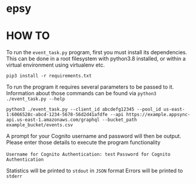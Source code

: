 
# epsy

# HOW TO

To run the `event_task.py` program, first you must install its dependencies. This can be done in a root filesystem with python3.8 installed, or within a virtual environment using virtualenv etc.

`pip3 install -r requirements.txt`

To run the program it requires several parameters to be passed to it. Information about those commands can be found via `python3 ./event_task.py --help`

`python3 ./event_task.py --client_id abcdefg12345 --pool_id us-east-1:6066528c-abcd-1234-5678-56d2d41afdfe --api https://example.appsync-api.us-east-1.amazonaws.com/graphql --bucket_path example_bucket/events.csv`


A prompt for your Cognito username and password will then be output. Please enter those details to execute the program functionality

`Username for Cognito Authentication: test`
`Password for Cognito Authentication`

Statistics will be printed to `stdout` in `JSON` format
Errors will be printed to `stderr`
